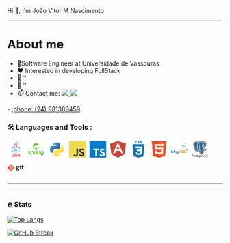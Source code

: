Hi 👋, I'm João Vitor M Nascimento

---

<div id="about-me">
	<h1>About me</h1>
</div>

- :book:Software Engineer at Universidade de Vassouras 
- :heart: Interested in developing FullStack
- :seedling: ''
- :dash: ''
- :mailbox: Contact me: <a target="_blank" href="https://www.linkedin.com/in/joao-vitor-monsores-do-nascimento-956340143">
  <img src="https://img.shields.io/badge/LinkedIn-blue?logo=Linkedin&logoColor=white">
 </a> <a target="_blank" href="mailto:monsoresjoaovitor@gmail.com">
  <img src="https://img.shields.io/badge/Gmail-red?logo=Gmail&logoColor=white">
 </a>
- <a href="tel:+5524981389459">:phone: (24) 981389459</a>

### :hammer_and_wrench: Languages and Tools :
<div>
 <!--Java-->
 <img src="https://github.com/devicons/devicon/blob/master/icons/java/java-original-wordmark.svg" title="Java" alt="Java" width="40" height="40"/>&nbsp;
 <!-- Spring -->
 <img src="https://github.com/devicons/devicon/blob/master/icons/spring/spring-original-wordmark.svg" title="Spring" alt="Spring" width="40" height="40"/>&nbsp;
 <!--Python-->
 <img src="https://github.com/devicons/devicon/blob/master/icons/python/python-original.svg" title="Python" alt="Python" width="40" height="40"/>&nbsp; 
 <!--JavaScript-->
 <img src="https://github.com/devicons/devicon/blob/master/icons/javascript/javascript-original.svg" title="JavaScript" alt="JavaScript" width="40" height="40"/>&nbsp;
 <!--Typescript-->
 <img src="https://github.com/devicons/devicon/blob/master/icons/typescript/typescript-original.svg" title="Typescript" alt="Typescript" width="40" height="40"/>&nbsp;
 <!--Angular-->
 <img src="https://github.com/devicons/devicon/blob/master/icons/angularjs/angularjs-plain.svg" title="Angular" alt="Angular" width="40" height="40"/>&nbsp;
 <!--CSS-->
 <img src="https://github.com/devicons/devicon/blob/master/icons/css3/css3-plain-wordmark.svg"  title="CSS3" alt="CSS" width="40" height="40"/>&nbsp;
 <!--HTML-->
 <img src="https://github.com/devicons/devicon/blob/master/icons/html5/html5-original.svg" title="HTML5" alt="HTML" width="40" height="40"/>&nbsp;
 <!--MySQL--> 
 <img src="https://github.com/devicons/devicon/blob/master/icons/mysql/mysql-original-wordmark.svg" title="MySQL"  alt="MySQL" width="40" height="40"/>&nbsp;
 <!--PostgreSQL-->
 <img src="https://github.com/devicons/devicon/blob/master/icons/postgresql/postgresql-original-wordmark.svg" title="PostgreSQL"  alt="PostgreSQL" width="40" height="40"/>&nbsp;
 <!--Git-->
 <img src="https://github.com/devicons/devicon/blob/master/icons/git/git-original-wordmark.svg" title="Git" alt="Git" width="40" height="40"/>&nbsp;
 </div>

---
  ---

### :fire: Stats
[![Top Langs](https://github-readme-stats.vercel.app/api/top-langs/?username=joaovitormp1998&layout=compact&theme=vision-friendly-dark)](https://github.com/Joaovitor1998/github-readme-stats)

[![GitHub Streak](http://github-readme-streak-stats.herokuapp.com?user=joaovitormp1998&theme=dark&date_format=M%20j%5B%2C%20Y%5D)](https://git.io/streak-stats)

<!--
**joaovitormp1998/joaovitormp1998** is a ✨ _special_ ✨ repository because its `README.md` (this file) appears on your GitHub profile.

Here are some ideas to get you started:

- 🔭 I’m currently working on ...
- 🌱 I’m currently learning ...
- 👯 I’m looking to collaborate on ...
- 🤔 I’m looking for help with ...
- 💬 Ask me about ...
- 📫 How to reach me: ...
- 😄 Pronouns: ...
- ⚡ Fun fact: ...
-->
